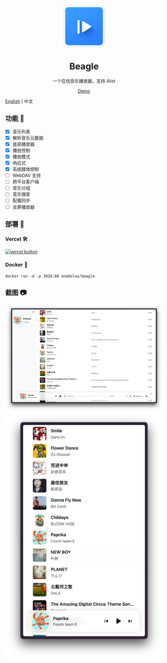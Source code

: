<div align="center">
    <img height="140" width="140" src="./public/logo.png">
    <h1>Beagle</h1>
    <p>一个在线音乐播放器，支持 Alist</p>
    <a href="https://beagle-ashy-psi.vercel.app">Demo</a>
</div>

[English](./README.md) | 中文

## 功能 🌟
- [x] 音乐列表
- [x] 解析音乐元数据
- [x] 底部播放器
- [x] 播放控制
- [x] 播放模式
- [x] 响应式
- [x] 系统媒体控制
- [ ] WebDAV 支持
- [ ] 跨平台客户端
- [ ] 音乐分组
- [ ] 音乐搜索
- [ ] 配置同步
- [ ] 全屏播放器

## 部署 🚀
### Vercel 🛠️
[![vercel button](https://vercel.com/button)](https://vercel.com/new/clone?repository-url=https%3A%2F%2Fgithub.com%2FJavanShen%2Fbeagle&project-name=beagle&repository-name=beagle)

### Docker 🐳
`docker run -d -p 3028:80 oneboluo/beagle`

## 截图 📷
![Screenshot](./images/screenshot-lg.png)
![Screenshot](./images/screenshot-sm.png)
